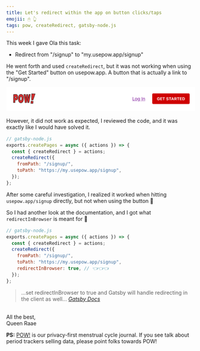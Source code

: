 ```yaml
---
title: Let's redirect within the app on button clicks/taps
emojii: 🖱 👆
tags: pow, createRedirect, gatsby-node.js
---
```


This week I gave Ola this task:

- Redirect from "/signup" to "my.usepow.app/signup"

He went forth and used `createRedirect`, but it was not working when using the "Get Started" button on usepow.app. A button that is actually a link to "/signup".

[![Screenshot of the POW! Site header with the "Get Started" button](usepow-button.png)](https://usepow.app)

However, it did not work as expected, I reviewed the code, and it was exactly like I would have solved it.

```js
// gatsby-node.js
exports.createPages = async ({ actions }) => {
  const { createRedirect } = actions;
  createRedirect({
    fromPath: "/signup/",
    toPath: "https://my.usepow.app/signup",
  });
};
```

After some careful investigation, I realized it worked when hitting `usepow.app/signup` directly, but not when using the button 🧐

So I had another look at the documentation, and I got what `redirectInBrowser` is meant for 🤪

```js
// gatsby-node.js
exports.createPages = async ({ actions }) => {
  const { createRedirect } = actions;
  createRedirect({
    fromPath: "/signup/",
    toPath: "https://my.usepow.app/signup",
    redirectInBrowser: true, // 👈👈👈
  });
};
```

> ...set redirectInBrowser to true and Gatsby will handle redirecting in the client as well...
> <cite>[Gatsby Docs](https://www.gatsbyjs.com/docs/reference/config-files/actions/#createRedirect)</cite>

&nbsp;  
All the best,  
Queen Raae

**PS:** [POW!](https://usepow.app) is our privacy-first menstrual cycle journal. If you see talk about period trackers selling data, please point folks towards POW!
